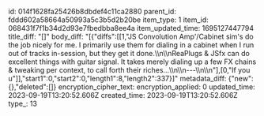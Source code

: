 id: 014f1628fa25426b8dbdef4c11ca2880
parent_id: fddd602a58664a50993a5c3b5d2b20be
item_type: 1
item_id: 068431f7f1b34d2d93e7fbedbba8ee4a
item_updated_time: 1695127447794
title_diff: "[]"
body_diff: "[{\"diffs\":[[1,\"JS Convolution Amp'/Cabinet sim's do the job nicely for me. I primarily use them for dialing in a cabinet when I run out of tracks in-session, but they get it done.\\\n\\\nReaPlugs & JSfx can do excellent things with guitar signal. It takes merely dialing up a few FX chains & tweaking per context, to call forth their riches...\\\n\\\n---\\\n\\\n\"],[0,\"If you u\"]],\"start1\":0,\"start2\":0,\"length1\":8,\"length2\":337}]"
metadata_diff: {"new":{},"deleted":[]}
encryption_cipher_text: 
encryption_applied: 0
updated_time: 2023-09-19T13:20:52.606Z
created_time: 2023-09-19T13:20:52.606Z
type_: 13